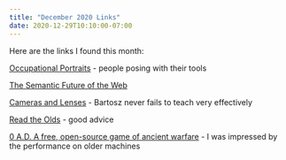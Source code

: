 ```yaml
---
title: "December 2020 Links"
date: 2020-12-29T10:10:00-07:00
---
```


Here are the links I found this month:

[Occupational Portraits](https://rarehistoricalphotos.com/tintype-occupational-portraits-19th-century/) - people posing with their tools

[The Semantic Future of the Web](https://stackoverflow.blog/2020/12/10/the-semantic-future-of-the-web/?cb=1)

[Cameras and Lenses](https://ciechanow.ski/cameras-and-lenses/) - Bartosz never fails to teach very effectively

[Read the Olds](https://www.robrhinehart.com/read-the-olds/) - good advice

[0 A.D. A free, open-source game of ancient warfare](https://play0ad.com) - I was impressed by the performance on older machines
